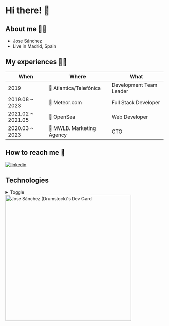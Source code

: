 # Hi there! 👋

## About me 🙋‍♂️
* Jose Sánchez
* Live in Madrid, Spain



## My experiences 🧑‍💻

| When | Where | What |
| ---- | ----- | ---- |
| 2019 | 🏢 Atlantica/Telefónica | Development Team Leader |
| 2019.08 ~ 2023 | 🏢 Meteor.com | Full Stack Developer |
| 2021.02 ~ 2021.05 | 🏢 OpenSea | Web Developer |
| 2020.03 ~ 2023 | 🏢 MWLB. Marketing Agency | CTO |

## How to reach me 🤙

[![linkedin](https://img.shields.io/badge/-LinkedIn-0A66C2?logo=linkedin&Color=white&style=for-the-badge&link=https://www.linkedin.com/in/jsanchezverdu/)](https://www.linkedin.com/in/jsanchezverdu/)


## Technologies
<details markdown="tech">
<summary>Toggle</summary>

### Proficient
* React (and Next.js)
* PHP
* MongoDB
* TypeScript
* React Native
* Nest.js
* Python
* Git
* AWS


### Knowledgeable
* Kotlin (and Java)
* Objective-C
* Swift
* CI/CD (with Github Actions or AWS CodePipeline)
* Docker

### Interested
* Astro
* WebAssembly
* Kubernetes
* Svelte
* Rust
* WebRTC
* Go
* Vue.js
  
</details>
<a href="https://app.daily.dev/drumstock"><img src="[https://github.com/JoseSanchez54/JoseSanchez54/blob/main/devcard.svg](https://raw.githubusercontent.com/JoseSanchez54/JoseSanchez54/2774c80fba50b597effe4aceb9fe87283c002f04/devcard.svg)" width="400" alt="Jose Sánchez (Drumstock)'s Dev Card"/></a>

